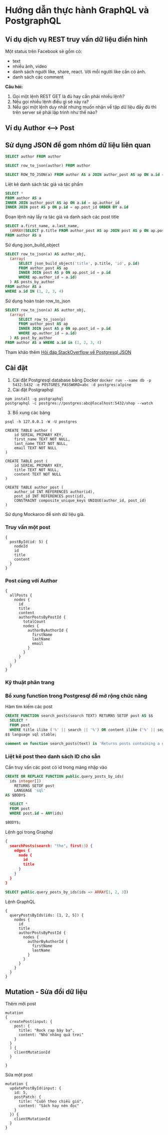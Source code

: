 # Hướng dẫn thực hành GraphQL và PostgraphQL

## Ví dụ dịch vụ REST truy vấn dữ liệu điển hình
Một status trên Facebook sẽ gồm có:
- text
- nhiều ảnh, video
- danh sách người like, share, react. Với mỗi người like cần có ảnh.
- danh sách các comment

**Câu hỏi:** 
1. Gọi một lệnh REST GET là đủ hay cần phải nhiều lệnh?
2. Nếu gọi nhiều lệnh điều gì sẽ xảy ra?
3. Nếu gọi một lệnh duy nhất nhưng muốn nhận về tập dữ liệu đầy đủ thì trên server sẽ phải lập trình như thế nào?


## Ví dụ Author <--> Post

## Sử dụng JSON để gom nhóm dữ liệu liên quan

```sql
SELECT author FROM author

SELECT row_to_json(author) FROM author

SELECT ROW_TO_JSON(a) FROM author AS a JOIN author_post AS ap ON a.id = ap.author_id WHERE a.id = 10
```

Liệt kê danh sách tác giả và tác phẩm
```sql
SELECT * 
FROM author AS a 
INNER JOIN author_post AS ap ON a.id = ap.author_id
INNER JOIN post AS p ON p.id = ap.post_id ORDER BY a.id
```

Đoạn lệnh này lấy ra tác giả và danh sách các post title
```sql
SELECT a.first_name, a.last_name,
  (ARRAY(SELECT p.title FROM author_post AS ap JOIN post AS p ON ap.post_id = p.id WHERE ap.author_id = a.id)) AS post_id
FROM author AS a
```

Sử dụng json_build_object
```sql
SELECT row_to_json(a) AS author_obj,
  (array(
      SELECT json_build_object('title', p.title, 'id', p.id) 
      FROM author_post AS ap 
      INNER JOIN post AS p ON ap.post_id = p.id 
      WHERE ap.author_id = a.id)
  ) AS posts_by_author
FROM author AS a
WHERE a.id IN (1, 2, 3, 4)
```

Sử dụng hoàn toàn row_to_json
```sql
SELECT row_to_json(a) AS author_obj,
  (array(
      SELECT row_to_json(p) 
      FROM author_post AS ap 
      INNER JOIN post AS p ON ap.post_id = p.id 
      WHERE ap.author_id = a.id)
  ) AS post_by_author
FROM author AS a WHERE a.id in (1, 2, 3, 4)
```

Tham khảo thêm [Hỏi đáp StackOverflow về Postgresql JSON](https://stackoverflow.com/questions/13227142/postgresql-9-2-row-to-json-with-nested-joins)

## Cài đặt
1. Cài đặt Postgresql database bằng Docker
```docker run --name db -p 5432:5432 -e POSTGRES_PASSWORD=abc -d postgres:alpine```
2. Cài đặt Postgraphql
```
npm install -g postgraphql
postgraphql -c postgres://postgres:abc@localhost:5432/shop --watch
```
3. Bổ xung các bảng
```
psql -h 127.0.0.1 -W -U postgres

CREATE TABLE author (
    id SERIAL PRIMARY KEY,
    first_name TEXT NOT NULL,
    last_name TEXT NOT NULL,
    email TEXT NOT NULL
)

CREATE TABLE post (
    id SERIAL PRIMARY KEY,
    title TEXT NOT NULL,
    content TEXT NOT NULL
)

CREATE TABLE author_post (
    author_id INT REFERENCES author(id),
    post_id INT REFERENCES post(id),
    CONSTRAINT composite_unique_keys UNIQUE(author_id, post_id)
)
```
Sử dụng Mockaroo để sinh dữ liệu giả.

### Truy vấn một post
```
{
  postById(id: 5) {
    nodeId
    id
    title
    content
  }
}
```
### Post cùng với Author
```
{
  allPosts {
    nodes {
      id
      title
      content
      authorPostsByPostId {
        totalCount
        nodes {
          authorByAuthorId {
            firstName
            lastName
            email
          }
        }
      }
    }
  }
}
```
### Kỹ thuật phân trang


### Bổ xung function trong Postgresql để mở rộng chức năng
Hàm tìm kiếm các post
```sql
CREATE FUNCTION search_posts(search TEXT) RETURNS SETOF post AS $$
  SELECT *
  FROM post
  WHERE title ilike ('%' || search || '%') OR content ilike ('%' || search || '%')
$$ language sql stable;

comment on function search_posts(text) is 'Returns posts containing a given search term.';
```

### Liệt kê post theo danh sách ID cho sẵn
Cần truy vấn các post có id trong mảng nhập vào
```sql
CREATE OR REPLACE FUNCTION public.query_posts_by_ids(
  ids integer[])
    RETURNS SETOF post 
    LANGUAGE 'sql'
AS $BODY$

  SELECT *
  FROM post
  WHERE post.id = ANY(ids)

$BODY$;
```
Lệnh gọi trong Graphql
```json
{
  searchPosts(search: "the", first:3) {
    edges {
      node {
        id
        title
      }
    }
  }
}
```

```sql
SELECT public.query_posts_by_ids(ids => ARRAY[1, 2, 3])
```

Lệnh GraphQL
```
{
  queryPostsByIds(ids: [1, 2, 5]) {
    nodes {
      id
      title
      authorPostsByPostId {
        nodes {
          authorByAuthorId {
            firstName
            lastName
          }
        }
      }
    }
  }
}
```

## Mutation - Sửa đổi dữ liệu

Thêm mới post
```
mutation
{
  createPost(input: {    
    post: {
      title: "Rock rap bậy bạ",
      content: "Nhố nhăng quá trơi"
    }
  }
  ) {
    clientMutationId
  }
  
}
```

Sửa một post
```
mutation {  
  updatePostById(input: {
    id: 5,
    postPatch: {
      title: "Cuốn theo chiều gió",
      content: "Sách hay nên đọc"
    }
  }) {
    clientMutationId
  }
}
```